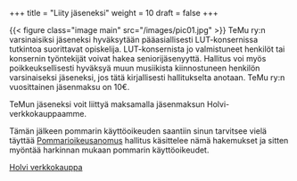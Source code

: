 +++
title = "Liity jäseneksi"
weight = 10
draft = false
+++

{{< figure class="image main" src="/images/pic01.jpg" >}}
TeMu ry:n varsinaisiksi jäseneksi hyväksytään pääasiallisesti LUT-konsernissa tutkintoa suorittavat opiskelija. LUT-konsernista jo valmistuneet henkilöt tai konsernin työntekijät voivat hakea seniorijäsenyyttä. Hallitus voi myös poikkeuksellisesti hyväksyä muun musiikista kiinnostuneen henkilön varsinaiseksi jäseneksi, jos tätä kirjallisesti hallitukselta anotaan.
TeMu ry:n vuosittainen jäsenmaksu on 10€.

TeMun jäseneksi voit liittyä maksamalla jäsenmaksun Holvi-verkkokauppaamme.

Tämän jälkeen pommarin käyttöoikeuden saantiin sinun tarvitsee vielä täyttää [Pommarioikeusanomus](https://forms.gle/W7JdrSnwFALMQKRn7/) hallitus käsittelee nämä hakemukset ja sitten myöntää harkinnan mukaan pommarin käyttöoikeudet.

[Holvi verkkokauppa](https://holvi.com/shop/Temury/)
